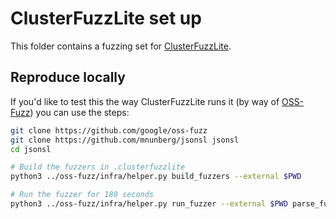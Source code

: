 # ClusterFuzzLite set up
This folder contains a fuzzing set for [ClusterFuzzLite](https://google.github.io/clusterfuzzlite).

## Reproduce locally

If you'd like to test this the way ClusterFuzzLite runs it (by way of [OSS-Fuzz](https://github.com/google/oss-fuzz)) you can use the steps:

```sh
git clone https://github.com/google/oss-fuzz
git clone https://github.com/mnunberg/jsonsl jsonsl
cd jsonsl

# Build the fuzzers in .clusterfuzzlite
python3 ../oss-fuzz/infra/helper.py build_fuzzers --external $PWD

# Run the fuzzer for 180 seconds
python3 ../oss-fuzz/infra/helper.py run_fuzzer --external $PWD parse_fuzzer -- -max_total_time=180
```